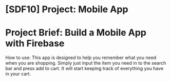 # [SDF10] Project: Mobile App

# Project Brief: Build a Mobile App with Firebase

How to use:
This app is designed to help you remember what you need when you are shopping. Simply just input the item you need in to the search bar and press add to cart. It will start keeping track of everything you have in your cart.